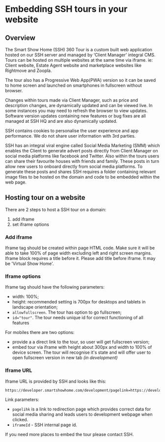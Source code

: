 # Embedding SSH tours in your website

## Overview
The Smart Show Home (SSH) 360 Tour is a custom built web application hosted on our SSH server and managed by ‘Client Manager’ integral CMS. Tours can be hosted on multiple websites at the same time via iframe. ie: Client website, Estate Agent website and marketplace websites like Rightmove and Zoopla.

The tour also has a Progressive Web App(PWA) version so it can be saved to home screen and launched on smartphones in fullscreen without browser.

Changes within tours made via Client Manager, such as price and description changes, are dynamically updated and can be viewed live. In some instances you may need to refresh the browser to view updates. Software version updates containing new features or bug fixes are all managed at SSH HQ and are also dynamically updated.

SSH contains cookies to personalise the user experience and app performance. We do not share user information with 3rd parties. 

SSH has an integral viral engine called Social Media Marketing (SMM)  which enables the Client to generate advert posts directly from Client Manager on social media platforms like facebook and Twitter. Also within the tours users can share their favourite houses with friends and family. These posts in turn allow new users to onboard directly from social media platforms. To generate these posts and shares SSH requires a folder containing relevant image files to be hosted on the domain and code to be embedded within the web page. 

## Hosting tour on a website
There are 2 steps to host a SSH tour on a domain:

 1. add iframe
 2. set iframe options

### Add iframe

Iframe tag should be created within page HTML code. Make sure it will be able to take 100% of page width excluding left and right screen margins. Iframe block requires a title before it. Please add title before iframe. It may be 'Virtual Show Home'.

### Iframe options
Iframe tag should have the following parameters:

 - width: 100%;
 - height: recommended setting is 700px for desktops and tablets in landscape orientation;
 - `allowfullscreen`. The tour has option to go fullscreen;
 - `id="tour"`. The tour needs unique id for correct functioning of all features

For mobiles there are two options:
* provide a a direct link to the tour, so user will get fullscreen version;
* embed tour via iframe with height about 300px and width to 100% of device screen. The tour will recognise it's state and will offer user to open fullscreen version in new tab *(in development)* 

### Iframe URL
 
 Iframe URL is provided by SSH and looks like this:

    https://developer.smartshowhome.com/development/pagelink=https://developer.smartshowhome.com&iframeId=10

Link parameters:
* `pagelihk` is a link to redirection page which provides correct data for social media sharing and leads users to development webpage when clicked.
* `iframeId` - SSH internal page id.

If you need more places to embed the tour please contact SSH.
